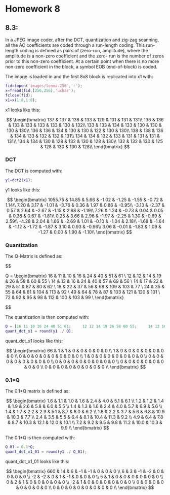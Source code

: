 # Homework 8

## 8.3:

In a JPEG image coder, after the DCT, quantization and zig-zag scanning, all the AC coefficients are coded through a run-length coding. This run-length coding is defined as pairs of (zero-run, amplitude), where the amplitude is a non-zero coefficient and the zero- run is the number of zeros prior to this non-zero coefficient. At a certain point when there is no more non-zero coefficient in the block, a symbol EOB (end-of-block) is coded.

The image is loaded in and the first 8x8 block is replicated into x1 with:

```matlab
fid=fopen('images/lenna.256','r');
x=fread(fid,[256,256],'uchar');
fclose(fid);
x1=x(1:8,1:8);
```

x1 looks like this:

$$
\begin{bmatrix}
137 & 137 & 138 & 133 & 129 & 131 & 131 & 131\\
136 & 136 & 133 & 133 & 133 & 133 & 130 & 132\\
133 & 133 & 134 & 133 & 130 & 130 & 130 & 130\\
136 & 136 & 134 & 130 & 130 & 122 & 130 & 130\\
138 & 138 & 136 & 134 & 133 & 132 & 132 & 131\\
134 & 134 & 132 & 133 & 131 & 131 & 131 & 131\\
134 & 134 & 130 & 128 & 132 & 130 & 128 & 130\\
132 & 132 & 130 & 125 & 128 & 130 & 130 & 128\\
\end{bmatrix}
$$

### DCT

The DCT is computed with:

```matlab
y1=dct2(x1);
```

y1 looks like this:

$$
\begin{bmatrix}
1055.75 & 14.85 & 5.66 & -1.02 & -1.25 & -1.55 & -0.72 & 1.14\\
7.20 & 3.17 & -1.01 & -3.76 & 0.36 & 1.97 & 0.86 & -0.95\\
-3.13 & -2.37 & 0.57 & 2.64 & -2.67 & -1.15 & 2.88 & -1.19\\
7.26 & 1.24 & -0.73 & 0.04 & 0.05 & 0.38 & 0.67 & -1.81\\
0.25 & 3.66 & 2.96 & -1.97 & -2.25 & 1.30 & -0.69 & 2.59\\
-4.28 & 2.04 & 1.66 & -2.69 & 1.01 & -0.10 & -1.04 & 2.18\\
-1.68 & -1.64 & -1.12 & -1.72 & -1.87 & 3.10 & 0.93 & -0.96\\
3.06 & -0.01 & -1.83 & 1.09 & -1.27 & 0.00 & 1.90 & -1.10\\
\end{bmatrix}
$$

### Quantization

The Q-Matrix is defined as:

$$

Q =
\begin{bmatrix}
16 & 11 & 10 & 16 & 24 & 40 & 51 & 61 \\
12 & 12 & 14 & 19 & 26 & 58 & 60 & 55 \\
14 & 13 & 16 & 24 & 40 & 57 & 69 & 56 \\
14 & 17 & 22 & 29 & 51 & 87 & 80 & 62 \\
18 & 22 & 37 & 56 & 68 & 109 & 103 & 77 \\
24 & 35 & 55 & 64 & 81 & 104 & 113 & 92 \\
49 & 64 & 78 & 87 & 103 & 121 & 120 & 101 \\
72 & 92 & 95 & 98 & 112 & 100 & 103 & 99 \\
\end{bmatrix}


$$

The quantization is then computed with:

```matlab
Q = [16 11 10 16 24 40 51 61;     12 12 14 19 26 58 60 55;     14 13 16 24 40 57 69 56;     14 17 22 29 51 87 80 62;     18 22 37 56 68 109 103 77;     24 35 55 64 81 104 113 92;     49 64 78 87 103 121 120 101;     72 92 95 98 112 100 103 99];
quant_dct_x1 = round(y1 ./ Q);
```

quant_dct_x1 looks like this:

$$
\begin{bmatrix}
66 & 1 & 1 & 0 & 0 & 0 & 0 & 0 \\
1 & 0 & 0 & 0 & 0 & 0 & 0 & 0 \\
0 & 0 & 0 & 0 & 0 & 0 & 0 & 0 \\
1 & 0 & 0 & 0 & 0 & 0 & 0 & 0 \\
0 & 0 & 0 & 0 & 0 & 0 & 0 & 0 \\
0 & 0 & 0 & 0 & 0 & 0 & 0 & 0 \\
0 & 0 & 0 & 0 & 0 & 0 & 0 & 0 \\
0 & 0 & 0 & 0 & 0 & 0 & 0 & 0 \\
\end{bmatrix}
$$

### 0.1\*Q

The 0.1\*Q matrix is defined as:

$$
\begin{bmatrix}
1.6 & 1.1 & 1.0 & 1.6 & 2.4 & 4.0 & 5.1 & 6.1 \\
1.2 & 1.2 & 1.4 & 1.9 & 2.6 & 5.8 & 6.0 & 5.5 \\
1.4 & 1.3 & 1.6 & 2.4 & 4.0 & 5.7 & 6.9 & 5.6 \\
1.4 & 1.7 & 2.2 & 2.9 & 5.1 & 8.7 & 8.0 & 6.2 \\
1.8 & 2.2 & 3.7 & 5.6 & 6.8 & 10.9 & 10.3 & 7.7 \\
2.4 & 3.5 & 5.5 & 6.4 & 8.1 & 10.4 & 11.3 & 9.2 \\
4.9 & 6.4 & 7.8 & 8.7 & 10.3 & 12.1 & 12.0 & 10.1 \\
7.2 & 9.2 & 9.5 & 9.8 & 11.2 & 10.0 & 10.3 & 9.9 \\
\end{bmatrix}
$$

The 0.1\*Q is then computed with:

```matlab
Q_01 = 0.1*Q;
quant_dct_x1_01 = round(y1 ./ Q_01);
```

quant_dct_x1_01 looks like this:

$$
\begin{bmatrix}
660 & 14 & 6 & -1 & -1 & 0 & 0 & 0 \\
6 & 3 & -1 & -2 & 0 & 0 & 0 & 0 \\
-2 & -2 & 0 & 1 & -1 & 0 & 0 & 0 \\
5 & 1 & 0 & 0 & 0 & 0 & 0 & 0 \\
0 & 2 & 1 & 0 & 0 & 0 & 0 & 0 \\
-2 & 1 & 0 & 0 & 0 & 0 & 0 & 0 \\
0 & 0 & 0 & 0 & 0 & 0 & 0 & 0 \\
0 & 0 & 0 & 0 & 0 & 0 & 0 & 0 \\
\end{bmatrix}
$$
